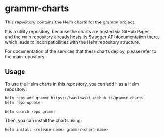 # grammr-charts

This repository contains the Helm charts for the [grammr project](https://github.com/twaslowski/grammr).

It is a utility repository, because the charts are hosted via GitHub Pages, and the main repository already hosts
its Swagger API documentation there, which leads to incompatibilities with the Helm repository structure.

For documentation of the services that these charts deploy, please refer to the main repository.

## Usage

To use the Helm charts in this repository, you can add it as a Helm repository:

```bash
helm repo add grammr https://twaslowski.github.io/grammr-charts
helm repo update

helm search repo grammr
```

Then, you can install the charts using:

```bash
helm install <release-name> grammr/<chart-name>
```

